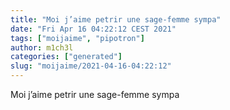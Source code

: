 ```yaml
---
title: "Moi j’aime petrir une sage-femme sympa"
date: "Fri Apr 16 04:22:12 CEST 2021"
tags: ["moijaime", "pipotron"]
author: m1ch3l
categories: ["generated"]
slug: "moijaime/2021-04-16-04:22:12"
---
```


Moi j’aime petrir une sage-femme sympa
